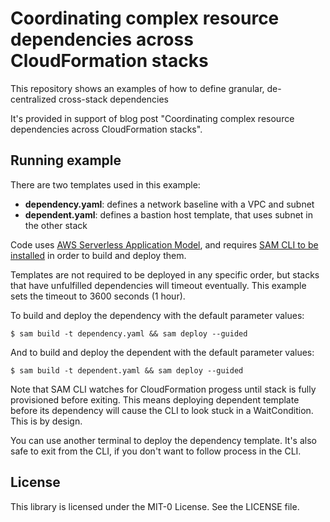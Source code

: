 # Coordinating complex resource dependencies across CloudFormation stacks

This repository shows an examples of how to define granular, de-centralized cross-stack dependencies

It's provided in support of blog post "Coordinating complex resource dependencies across CloudFormation stacks".

## Running example

There are two templates used in this example:
* **dependency.yaml**: defines a network baseline with a VPC and subnet
* **dependent.yaml**: defines a bastion host template, that uses subnet in the other stack

Code uses [AWS Serverless Application Model](https://docs.aws.amazon.com/serverless-application-model/latest/developerguide/what-is-sam.html), and requires [SAM CLI to be installed](https://docs.aws.amazon.com/serverless-application-model/latest/developerguide/install-sam-cli.html) in order to build and deploy them.

Templates are not required to be deployed in any specific order, but stacks that have unfulfilled dependencies will timeout eventually. This example sets the timeout to 3600 seconds (1 hour).

To build and deploy the dependency with the default parameter values:

```
$ sam build -t dependency.yaml && sam deploy --guided
```

And to build and deploy the dependent with the default parameter values:

```
$ sam build -t dependent.yaml && sam deploy --guided
```

Note that SAM CLI watches for CloudFormation progess until stack is fully provisioned before exiting. This means deploying dependent template before its dependency will cause the CLI to look stuck in a WaitCondition. This is by design.

You can use another terminal to deploy the dependency template. It's also safe to exit from the CLI, if you don't want to follow process in the CLI.

## License

This library is licensed under the MIT-0 License. See the LICENSE file.
